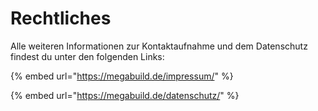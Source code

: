 # Rechtliches

Alle weiteren Informationen zur Kontaktaufnahme und dem Datenschutz findest du unter den folgenden Links:

{% embed url="https://megabuild.de/impressum/" %}

{% embed url="https://megabuild.de/datenschutz/" %}
